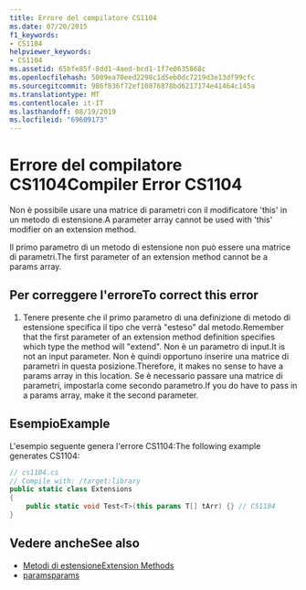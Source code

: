 ```yaml
---
title: Errore del compilatore CS1104
ms.date: 07/20/2015
f1_keywords:
- CS1104
helpviewer_keywords:
- CS1104
ms.assetid: 65bfe85f-8dd1-4aed-bcd1-1f7e0635868c
ms.openlocfilehash: 5009ea70eed2298c1d5eb0dc7219d3e13df99cfc
ms.sourcegitcommit: 986f836f72ef10876878bd6217174e41464c145a
ms.translationtype: MT
ms.contentlocale: it-IT
ms.lasthandoff: 08/19/2019
ms.locfileid: "69609173"
---
```

# <a name="compiler-error-cs1104"></a><span data-ttu-id="ac57d-102">Errore del compilatore CS1104</span><span class="sxs-lookup"><span data-stu-id="ac57d-102">Compiler Error CS1104</span></span>
<span data-ttu-id="ac57d-103">Non è possibile usare una matrice di parametri con il modificatore 'this' in un metodo di estensione.</span><span class="sxs-lookup"><span data-stu-id="ac57d-103">A parameter array cannot be used with 'this' modifier on an extension method.</span></span>  
  
 <span data-ttu-id="ac57d-104">Il primo parametro di un metodo di estensione non può essere una matrice di parametri.</span><span class="sxs-lookup"><span data-stu-id="ac57d-104">The first parameter of an extension method cannot be a params array.</span></span>  
  
## <a name="to-correct-this-error"></a><span data-ttu-id="ac57d-105">Per correggere l'errore</span><span class="sxs-lookup"><span data-stu-id="ac57d-105">To correct this error</span></span>  
  
1. <span data-ttu-id="ac57d-106">Tenere presente che il primo parametro di una definizione di metodo di estensione specifica il tipo che verrà "esteso" dal metodo.</span><span class="sxs-lookup"><span data-stu-id="ac57d-106">Remember that the first parameter of an extension method definition specifies which type the method will "extend".</span></span> <span data-ttu-id="ac57d-107">Non è un parametro di input.</span><span class="sxs-lookup"><span data-stu-id="ac57d-107">It is not an input parameter.</span></span> <span data-ttu-id="ac57d-108">Non è quindi opportuno inserire una matrice di parametri in questa posizione.</span><span class="sxs-lookup"><span data-stu-id="ac57d-108">Therefore, it makes no sense to have a params array in this location.</span></span> <span data-ttu-id="ac57d-109">Se è necessario passare una matrice di parametri, impostarla come secondo parametro.</span><span class="sxs-lookup"><span data-stu-id="ac57d-109">If you do have to pass in a params array, make it the second parameter.</span></span>  
  
## <a name="example"></a><span data-ttu-id="ac57d-110">Esempio</span><span class="sxs-lookup"><span data-stu-id="ac57d-110">Example</span></span>  
 <span data-ttu-id="ac57d-111">L'esempio seguente genera l'errore CS1104:</span><span class="sxs-lookup"><span data-stu-id="ac57d-111">The following example generates CS1104:</span></span>  
  
```csharp  
// cs1104.cs  
// Compile with: /target:library  
public static class Extensions  
{  
    public static void Test<T>(this params T[] tArr) {} // CS1104  
}   
```  
  
## <a name="see-also"></a><span data-ttu-id="ac57d-112">Vedere anche</span><span class="sxs-lookup"><span data-stu-id="ac57d-112">See also</span></span>

- [<span data-ttu-id="ac57d-113">Metodi di estensione</span><span class="sxs-lookup"><span data-stu-id="ac57d-113">Extension Methods</span></span>](../programming-guide/classes-and-structs/extension-methods.md)
- [<span data-ttu-id="ac57d-114">params</span><span class="sxs-lookup"><span data-stu-id="ac57d-114">params</span></span>](../language-reference/keywords/params.md)
